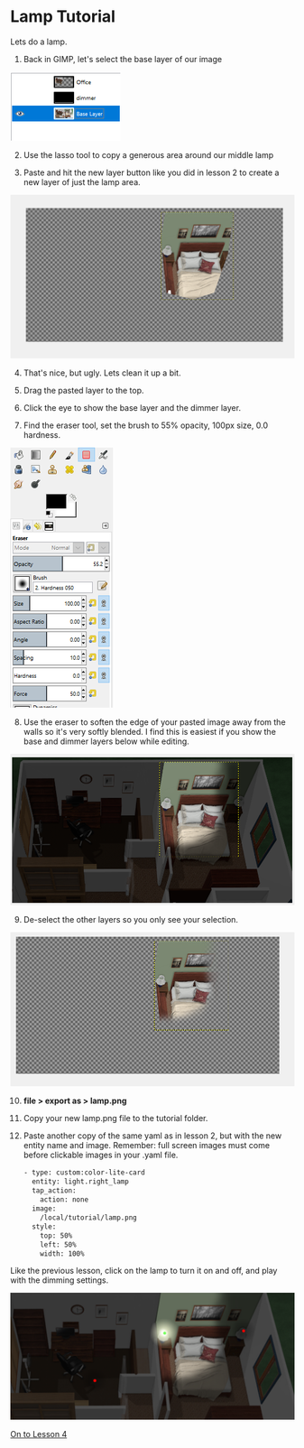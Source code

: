 # Lamp Tutorial

Lets do a lamp.


1. Back in GIMP, let's select the base layer of our image

![layer](layer.png)

2. Use the lasso tool to copy a generous area around our middle lamp

3. Paste and hit the new layer button like you did in lesson 2 to create a new layer of just the lamp area.

![lamp](lamp1.png)

4. That's nice, but ugly.  Lets clean it up a bit.   



5. Drag the pasted layer to the top.

6. Click the eye to show the base layer and the dimmer layer.

7. Find the eraser tool,  set the brush to 55% opacity, 100px size, 0.0 hardness.

![Eraser](eraserbrush.png)

8. Use the eraser to soften the edge of your pasted image away from the walls so it's very softly blended.  I find this is easiest if you show the base and dimmer layers below while editing.

![Clean Edges](cleanedge.png)

9. De-select the other layers so you only see your selection.


![my layer only](justlamp.png)


10. **file > export as > lamp.png**



11. Copy your new lamp.png file to the tutorial folder.
 
 
12. Paste another copy of the same yaml as in lesson 2, but with the new entity name and image.  Remember: full screen images must come before clickable images in your .yaml file.

        - type: custom:color-lite-card
          entity: light.right_lamp
          tap_action:
            action: none    
          image:
            /local/tutorial/lamp.png   
          style:
            top: 50%
            left: 50%
            width: 100%    
			
			
Like the previous lesson,  click on the lamp to turn it on and off, and play with the dimming settings.

			


![room](lesson3.png)


[On to Lesson 4](https://github.com/bradcrc/color-lite-card/tree/master/tutorial/Lesson-4-Color-Lamp)
